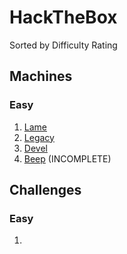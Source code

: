 # HackTheBox
Sorted by Difficulty Rating

## Machines
### Easy
1. [Lame](https://github.com/HippoEug/HackTheBox/blob/main/Lame.md)
2. [Legacy](https://github.com/HippoEug/HackTheBox/blob/main/Legacy.md)
3. [Devel](https://github.com/HippoEug/HackTheBox/blob/main/Devel.md)
4. [Beep](https://github.com/HippoEug/HackTheBox/blob/main/Beep.md) (INCOMPLETE)

## Challenges
### Easy
1.
